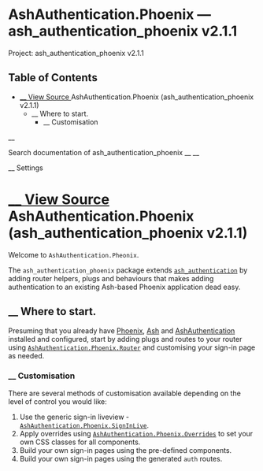 # AshAuthentication.Phoenix — ash_authentication_phoenix v2.1.1

Project: ash_authentication_phoenix v2.1.1

## Table of Contents

- [ __ View Source ](external_link) AshAuthentication.Phoenix (ash_authentication_phoenix v2.1.1)
  - __ Where to start.
    - __ Customisation

__

Search documentation of ash_authentication_phoenix __ __

__ Settings

#  [ __ View Source ](external_link) AshAuthentication.Phoenix (ash_authentication_phoenix v2.1.1)

Welcome to `AshAuthentication.Pheonix`.

The `ash_authentication_phoenix` package extends [`ash_authentication`](external_link) by adding router helpers, plugs and behaviours that makes adding authentication to an existing Ash-based Phoenix application dead easy.

##  __ Where to start.

Presuming that you already have [Phoenix](external_link), [Ash](external_link) and [AshAuthentication](external_link) installed and configured, start by adding plugs and routes to your router using [`AshAuthentication.Phoenix.Router`](external_link) and customising your sign-in page as needed.

###  __ Customisation

There are several methods of customisation available depending on the level of control you would like:

  1. Use the generic sign-in liveview - [`AshAuthentication.Phoenix.SignInLive`](external_link).
  2. Apply overrides using [`AshAuthentication.Phoenix.Overrides`](external_link) to set your own CSS classes for all components.
  3. Build your own sign-in pages using the pre-defined components.
  4. Build your own sign-in pages using the generated `auth` routes.


